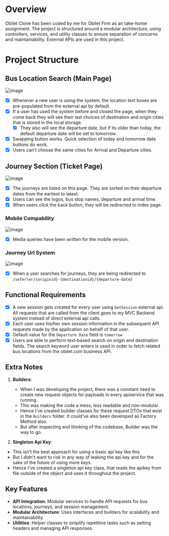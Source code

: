 # Overview

Obilet Clone has been coded by me for Obilet Firm as an take-home assignment. The project is structured around a modular architecture, using controllers, services, and utility classes to ensure separation of concerns and maintainability. External APIs are used in this project.

# Project Structure
## Bus Location Search (Main Page)
![image](https://github.com/user-attachments/assets/0c34bf86-2254-418f-bc55-6d1070521a67)
- [x] Whenever a new user is using the system, the location text boxes are pre-populated from the external api by default.
- [x] If a user has used the system before and closed the page, when they come back they will see their last choices of destination and origin cities that is stored in the local storage.
  - [x] They also will see the departure date, but if its older than today, the default departure date will be set to tomorrow.
- [x] Swapping button works. Quick selection of today and tomorrow date buttons do work.
- [x] Users can't choose the same cities for Arrival and Departure cities. 
## Journey Section (Ticket Page)
![image](https://github.com/user-attachments/assets/dda4c698-5168-442a-9f92-da530b9809a7)
- [x] The journeys are listed on this page. They are sorted on their departure dates from the earliest to latest.
- [x] Users can see the logos, bus stop names, departure and arrival time.
- [x] When users click the back button, they will be redirected to index page.
### Mobile Compability
![image](https://github.com/user-attachments/assets/1440a820-f059-46e4-8740-a3d6f8f6f90b)
- [x] Media queries have been written for the mobile version.
### Journey Url System
![image](https://github.com/user-attachments/assets/9a3221e6-a918-41c3-851d-3231a3e7d776)
- [x] When a user searches for journeys, they are being redirected to `/seferler/{originid}-{destinationid}/{departure-date}`
## Functional Requirements
- [x] A new session gets created for every user using `GetSession` external api. All requests that are called from the client goes to my MVC Backend system instead of direct external api calls.
- [x] Each user uses his/her own session information in the subsequent API requests made by the application on behalf of that user.
- [x] Default value for the `Departure Date` field is `tomorrow`
- [x] Users are able to perform text-based search on origin and destination fields. The search keyword user enters is used in order to fetch related bus locations from the obilet.com business API.

## Extra Notes

1. **Builders**:
   - When I was developing the project, there was a constant need to create new request objects for payloads in every apiservice that was running.
   - This was making the code a mess, less readable and non-modular.
   - Hence I've created builder classes for these request DTOs that exist in the `Builders` folder. It could've also been developed as Factory Method also.
   - But after inspecting and thinking of the codebase, Builder was the way to go.
     
2. **Singleton Api Key**:
  - This isn't the best approach for using a basic api key like this.
  - But I didn't want to risk in any way of leaking the api key and for the sake of the future of using more keys.
  - Hence I've created a singleton api key class, that reads the apikey from file outside of the object and uses it throughout the project.

## Key Features

- **API Integration**: Modular services to handle API requests for bus locations, journeys, and session management.
- **Modular Architecture**: Uses interfaces and builders for scalability and maintainability.
- **Utilities**: Helper classes to simplify repetitive tasks such as setting headers and managing API responses.


